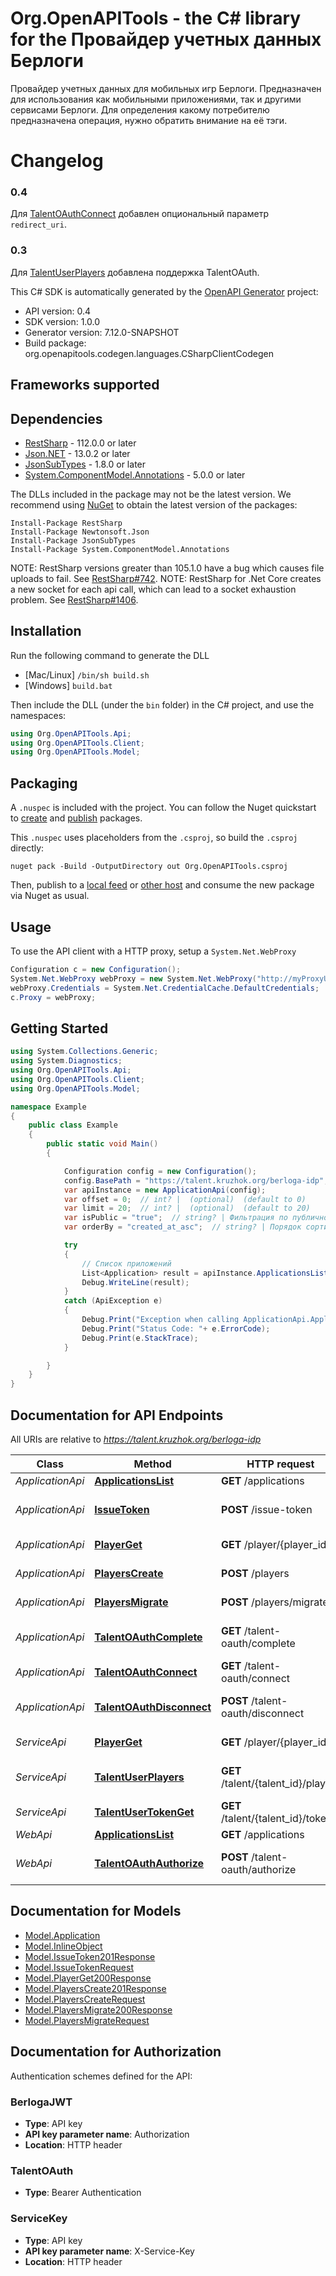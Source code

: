 # Org.OpenAPITools - the C# library for the Провайдер учетных данных Берлоги

Провайдер учетных данных для мобильных игр Берлоги.
Предназначен для использования как мобильными приложениями, так и другими сервисами Берлоги.
Для определения какому потребителю предназначена операция, нужно обратить внимание на её тэги.

# Changelog

### 0.4
Для [TalentOAuthConnect](#operation/TalentOAuthConnect) добавлен опциональный параметр `redirect_uri`.

### 0.3
Для [TalentUserPlayers](#operation/TalentUserPlayers) добавлена поддержка TalentOAuth.

This C# SDK is automatically generated by the [OpenAPI Generator](https://openapi-generator.tech) project:

- API version: 0.4
- SDK version: 1.0.0
- Generator version: 7.12.0-SNAPSHOT
- Build package: org.openapitools.codegen.languages.CSharpClientCodegen

<a id="frameworks-supported"></a>
## Frameworks supported

<a id="dependencies"></a>
## Dependencies

- [RestSharp](https://www.nuget.org/packages/RestSharp) - 112.0.0 or later
- [Json.NET](https://www.nuget.org/packages/Newtonsoft.Json/) - 13.0.2 or later
- [JsonSubTypes](https://www.nuget.org/packages/JsonSubTypes/) - 1.8.0 or later
- [System.ComponentModel.Annotations](https://www.nuget.org/packages/System.ComponentModel.Annotations) - 5.0.0 or later

The DLLs included in the package may not be the latest version. We recommend using [NuGet](https://docs.nuget.org/consume/installing-nuget) to obtain the latest version of the packages:
```
Install-Package RestSharp
Install-Package Newtonsoft.Json
Install-Package JsonSubTypes
Install-Package System.ComponentModel.Annotations
```

NOTE: RestSharp versions greater than 105.1.0 have a bug which causes file uploads to fail. See [RestSharp#742](https://github.com/restsharp/RestSharp/issues/742).
NOTE: RestSharp for .Net Core creates a new socket for each api call, which can lead to a socket exhaustion problem. See [RestSharp#1406](https://github.com/restsharp/RestSharp/issues/1406).

<a id="installation"></a>
## Installation
Run the following command to generate the DLL
- [Mac/Linux] `/bin/sh build.sh`
- [Windows] `build.bat`

Then include the DLL (under the `bin` folder) in the C# project, and use the namespaces:
```csharp
using Org.OpenAPITools.Api;
using Org.OpenAPITools.Client;
using Org.OpenAPITools.Model;
```
<a id="packaging"></a>
## Packaging

A `.nuspec` is included with the project. You can follow the Nuget quickstart to [create](https://docs.microsoft.com/en-us/nuget/quickstart/create-and-publish-a-package#create-the-package) and [publish](https://docs.microsoft.com/en-us/nuget/quickstart/create-and-publish-a-package#publish-the-package) packages.

This `.nuspec` uses placeholders from the `.csproj`, so build the `.csproj` directly:

```
nuget pack -Build -OutputDirectory out Org.OpenAPITools.csproj
```

Then, publish to a [local feed](https://docs.microsoft.com/en-us/nuget/hosting-packages/local-feeds) or [other host](https://docs.microsoft.com/en-us/nuget/hosting-packages/overview) and consume the new package via Nuget as usual.

<a id="usage"></a>
## Usage

To use the API client with a HTTP proxy, setup a `System.Net.WebProxy`
```csharp
Configuration c = new Configuration();
System.Net.WebProxy webProxy = new System.Net.WebProxy("http://myProxyUrl:80/");
webProxy.Credentials = System.Net.CredentialCache.DefaultCredentials;
c.Proxy = webProxy;
```

<a id="getting-started"></a>
## Getting Started

```csharp
using System.Collections.Generic;
using System.Diagnostics;
using Org.OpenAPITools.Api;
using Org.OpenAPITools.Client;
using Org.OpenAPITools.Model;

namespace Example
{
    public class Example
    {
        public static void Main()
        {

            Configuration config = new Configuration();
            config.BasePath = "https://talent.kruzhok.org/berloga-idp";
            var apiInstance = new ApplicationApi(config);
            var offset = 0;  // int? |  (optional)  (default to 0)
            var limit = 20;  // int? |  (optional)  (default to 20)
            var isPublic = "true";  // string? | Фильтрация по публичности приложений.  - true - только опубликованные - false - только не опубликованные - all - все (optional)  (default to true)
            var orderBy = "created_at_asc";  // string? | Порядок сортировки результатов. (optional) 

            try
            {
                // Список приложений
                List<Application> result = apiInstance.ApplicationsList(offset, limit, isPublic, orderBy);
                Debug.WriteLine(result);
            }
            catch (ApiException e)
            {
                Debug.Print("Exception when calling ApplicationApi.ApplicationsList: " + e.Message );
                Debug.Print("Status Code: "+ e.ErrorCode);
                Debug.Print(e.StackTrace);
            }

        }
    }
}
```

<a id="documentation-for-api-endpoints"></a>
## Documentation for API Endpoints

All URIs are relative to *https://talent.kruzhok.org/berloga-idp*

Class | Method | HTTP request | Description
------------ | ------------- | ------------- | -------------
*ApplicationApi* | [**ApplicationsList**](docs/ApplicationApi.md#applicationslist) | **GET** /applications | Список приложений
*ApplicationApi* | [**IssueToken**](docs/ApplicationApi.md#issuetoken) | **POST** /issue-token | Запрос аутентификационного токена
*ApplicationApi* | [**PlayerGet**](docs/ApplicationApi.md#playerget) | **GET** /player/{player_id} | Чтение информации об игроке
*ApplicationApi* | [**PlayersCreate**](docs/ApplicationApi.md#playerscreate) | **POST** /players | Регистрация нового игрока
*ApplicationApi* | [**PlayersMigrate**](docs/ApplicationApi.md#playersmigrate) | **POST** /players/migrate | Миграция legacy PlayerID
*ApplicationApi* | [**TalentOAuthComplete**](docs/ApplicationApi.md#talentoauthcomplete) | **GET** /talent-oauth/complete | Завершение авторизации в Таланте
*ApplicationApi* | [**TalentOAuthConnect**](docs/ApplicationApi.md#talentoauthconnect) | **GET** /talent-oauth/connect | Перенаправление на авторизацию
*ApplicationApi* | [**TalentOAuthDisconnect**](docs/ApplicationApi.md#talentoauthdisconnect) | **POST** /talent-oauth/disconnect | Отсоединение учетной записи Таланта
*ServiceApi* | [**PlayerGet**](docs/ServiceApi.md#playerget) | **GET** /player/{player_id} | Чтение информации об игроке
*ServiceApi* | [**TalentUserPlayers**](docs/ServiceApi.md#talentuserplayers) | **GET** /talent/{talent_id}/players | Список PlayerID пользователя Таланта
*ServiceApi* | [**TalentUserTokenGet**](docs/ServiceApi.md#talentusertokenget) | **GET** /talent/{talent_id}/token | TalentOAuth токен пользователя
*WebApi* | [**ApplicationsList**](docs/WebApi.md#applicationslist) | **GET** /applications | Список приложений
*WebApi* | [**TalentOAuthAuthorize**](docs/WebApi.md#talentoauthauthorize) | **POST** /talent-oauth/authorize | Авторизация существующим токеном


<a id="documentation-for-models"></a>
## Documentation for Models

 - [Model.Application](docs/Application.md)
 - [Model.InlineObject](docs/InlineObject.md)
 - [Model.IssueToken201Response](docs/IssueToken201Response.md)
 - [Model.IssueTokenRequest](docs/IssueTokenRequest.md)
 - [Model.PlayerGet200Response](docs/PlayerGet200Response.md)
 - [Model.PlayersCreate201Response](docs/PlayersCreate201Response.md)
 - [Model.PlayersCreateRequest](docs/PlayersCreateRequest.md)
 - [Model.PlayersMigrate200Response](docs/PlayersMigrate200Response.md)
 - [Model.PlayersMigrateRequest](docs/PlayersMigrateRequest.md)


<a id="documentation-for-authorization"></a>
## Documentation for Authorization


Authentication schemes defined for the API:
<a id="BerlogaJWT"></a>
### BerlogaJWT

- **Type**: API key
- **API key parameter name**: Authorization
- **Location**: HTTP header

<a id="TalentOAuth"></a>
### TalentOAuth

- **Type**: Bearer Authentication

<a id="ServiceKey"></a>
### ServiceKey

- **Type**: API key
- **API key parameter name**: X-Service-Key
- **Location**: HTTP header

